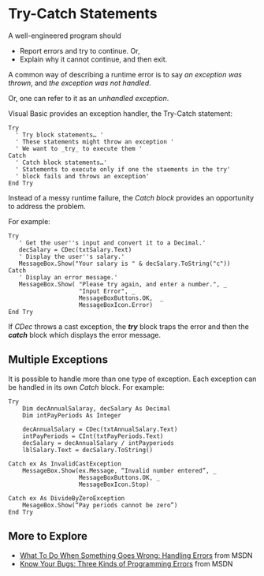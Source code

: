 # Try-Catch Statements #

A well-engineered program should
  * Report errors and try to continue. Or,
  * Explain why it cannot continue, and then exit.

A common way of describing a runtime error is to say
_an exception was thrown_, and
_the exception was not handled_.

Or, one can refer to it as an _unhandled exception_.

Visual Basic provides an exception handler,
the Try-Catch statement:
```vb.net
Try
  ' Try block statements… '
  ' These statements might throw an exception '
  ' We want to _try_ to execute them '
Catch
  ' Catch block statements…'
  ' Statements to execute only if one the staements in the try'
  ' block fails and throws an exception'
End Try
```

Instead of a messy runtime failure, the _Catch block_ provides an
opportunity to address the problem.

For example:
```vb.net
Try
   ' Get the user''s input and convert it to a Decimal.'
   decSalary = CDec(txtSalary.Text)
   ' Display the user''s salary.'
   MessageBox.Show("Your salary is " & decSalary.ToString("c"))
Catch
   ' Display an error message.'
   MessageBox.Show( "Please try again, and enter a number.", _
                    "Input Error", _
                    MessageBoxButtons.OK,  _
                    MessageBoxIcon.Error)
End Try

```

If _CDec_ throws a cast exception, the _**try**_ block traps the error and then
the _**catch**_ block which displays the error message.

## Multiple Exceptions ##

It is possible to handle more than one type of exception.
Each exception can be handled in its own _Catch_ block.
For example:
```vb.net
Try
    Dim decAnnualSalaray, decSalary As Decimal
    Dim intPayPeriods As Integer

    decAnnualSalary = CDec(txtAnnualSalary.Text)
    intPayPeriods = CInt(txtPayPeriods.Text)
    decSalary = decAnnualSalary / intPayperiods
    lblSalary.Text = decSalary.ToString()

Catch ex As InvalidCastException
    MessageBox.Show(ex.Message, “Invalid number entered”, _
                    MessageBoxButtons.OK, _
                    MessageBoxIcon.Stop)

Catch ex As DivideByZeroException
    MesageBox.Show(“Pay periods cannot be zero”)
End Try
```


## More to Explore ##
  * [What To Do When Something Goes Wrong: Handling Errors](https://msdn.microsoft.com/en-us/library/betd08h8(v=vs.90).aspx) from MSDN
  * [Know Your Bugs: Three Kinds of Programming Errors](https://msdn.microsoft.com/en-us/library/s9ek7a19(v=vs.90).aspx) from MSDN
